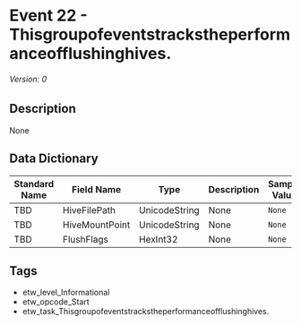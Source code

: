 # Event 22 - Thisgroupofeventstrackstheperformanceofflushinghives.
###### Version: 0

## Description
None

## Data Dictionary
|Standard Name|Field Name|Type|Description|Sample Value|
|---|---|---|---|---|
|TBD|HiveFilePath|UnicodeString|None|`None`|
|TBD|HiveMountPoint|UnicodeString|None|`None`|
|TBD|FlushFlags|HexInt32|None|`None`|

## Tags
* etw_level_Informational
* etw_opcode_Start
* etw_task_Thisgroupofeventstrackstheperformanceofflushinghives.